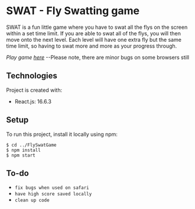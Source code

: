 # SWAT - Fly Swatting game
SWAT is a fun little game where you have to swat all the flys on the screen within a set time limit. If you are able to swat all of the flys, you will then move onto the next level. Each level will have one extra fly but the same time limit, so having to swat more and more as your progress through. 

*Play game [here](https://mrswat.herokuapp.com/)* --Please note, there are minor bugs on some browsers still
	
## Technologies
Project is created with:
* React.js: 16.6.3
	
## Setup
To run this project, install it locally using npm:

```
$ cd ../FlySwatGame
$ npm install
$ npm start

```
## To-do
* `fix bugs when used on safari`
* `have high score saved locally`
* `clean up code`
